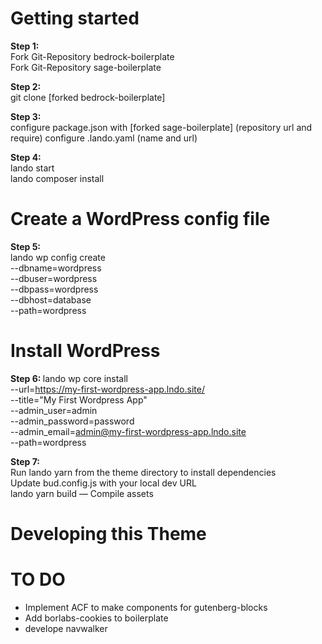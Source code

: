 # Getting started

<strong>Step 1: </strong></br>
Fork Git-Repository bedrock-boilerplate</br>
Fork Git-Repository sage-boilerplate

<strong>Step 2: </strong></br>
git clone [forked bedrock-boilerplate]

<strong>Step 3: </strong></br>
configure package.json with [forked sage-boilerplate] (repository url and require)
configure .lando.yaml (name and url)

<strong>Step 4: </strong></br>
lando start</br>
lando composer install


# Create a WordPress config file
<strong>Step 5: </strong></br>
lando wp config create \
  --dbname=wordpress \
  --dbuser=wordpress \
  --dbpass=wordpress \
  --dbhost=database \
  --path=wordpress

# Install WordPress
<strong>Step 6: </strong>
lando wp core install \
  --url=https://my-first-wordpress-app.lndo.site/ \
  --title="My First Wordpress App" \
  --admin_user=admin \
  --admin_password=password \
  --admin_email=admin@my-first-wordpress-app.lndo.site \
  --path=wordpress

<strong>Step 7: </strong></br>
Run lando yarn from the theme directory to install dependencies</br>
Update bud.config.js with your local dev URL</br>
lando yarn build — Compile assets

# Developing this Theme

# TO DO

- Implement ACF to make components for gutenberg-blocks
- Add borlabs-cookies to boilerplate
- develope navwalker

